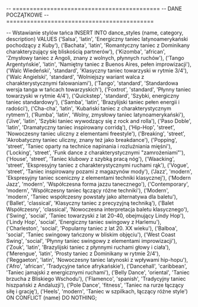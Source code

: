 -- ===========================================
-- DANE POCZĄTKOWE
-- ===========================================

-- Wstawianie stylów tańca
INSERT INTO dance_styles (name, category, description) VALUES
    ('Salsa', 'latin', 'Energiczny taniec latynoamerykański pochodzący z Kuby'),
    ('Bachata', 'latin', 'Romantyczny taniec z Dominikany charakteryzujący się bliskością partnerów'),
    ('Kizomba', 'african', 'Zmysłowy taniec z Angoli, znany z wolnych, płynnych ruchów'),
    ('Tango Argentyńskie', 'latin', 'Namiętny taniec z Buenos Aires, pełen improwizacji'),
    ('Walc Wiedeński', 'standard', 'Klasyczny taniec towarzyski w rytmie 3/4'),
    ('Walc Angielski', 'standard', 'Wolniejszy wariant walca z charakterystycznymi falowaniami'),
    ('Tango', 'standard', 'Standardowa wersja tanga w tańcach towarzyskich'),
    ('Foxtrot', 'standard', 'Płynny taniec towarzyski w rytmie 4/4'),
    ('Quickstep', 'standard', 'Szybki, energiczny taniec standardowy'),
    ('Samba', 'latin', 'Brazylijski taniec pełen energii i radości'),
    ('Cha-cha', 'latin', 'Kubański taniec z charakterystycznym rytmem'),
    ('Rumba', 'latin', 'Wolny, zmysłowy taniec latynoamerykański'),
    ('Jive', 'latin', 'Szybki taniec wywodzący się z rock and rolla'),
    ('Paso Doble', 'latin', 'Dramatyczny taniec inspirowany corridą'),
    ('Hip-Hop', 'street', 'Nowoczesny taniec uliczny z elementami freestyle'),
    ('Breaking', 'street', 'Akrobatyczny taniec uliczny, znany też jako breakdance'),
    ('Popping', 'street', 'Taniec oparty na technice napinania i rozluźniania mięśni'),
    ('Locking', 'street', 'Funk dance z charakterystycznymi "zamrożeniami"'),
    ('House', 'street', 'Taniec klubowy z szybką pracą nóg'),
    ('Waacking', 'street', 'Ekspresyjny taniec z charakterystycznymi ruchami rąk'),
    ('Vogue', 'street', 'Taniec inspirowany pozami z magazynów mody'),
    ('Jazz', 'modern', 'Ekspresyjny taniec sceniczny z elementami techniki klasycznej'),
    ('Modern Jazz', 'modern', 'Współczesna forma jazzu tanecznego'),
    ('Contemporary', 'modern', 'Współczesny taniec łączący różne techniki'),
    ('Modern', 'modern', 'Taniec współczesny powstały jako alternatywa dla baletu'),
    ('Ballet', 'classical', 'Klasyczny taniec z precyzyjną techniką'),
    ('Balet Współczesny', 'classical', 'Nowoczesna interpretacja baletu klasycznego'),
    ('Swing', 'social', 'Taniec towarzyski z lat 20-40, obejmujący Lindy Hop'),
    ('Lindy Hop', 'social', 'Energiczny taniec swingowy z Harlemu'),
    ('Charleston', 'social', 'Popularny taniec z lat 20. XX wieku'),
    ('Balboa', 'social', 'Taniec swingowy tańczony w bliskim objęciu'),
    ('West Coast Swing', 'social', 'Płynny taniec swingowy z elementami improwizacji'),
    ('Zouk', 'latin', 'Brazylijski taniec z płynnymi ruchami głowy i ciała'),
    ('Merengue', 'latin', 'Prosty taniec z Dominikany w rytmie 2/4'),
    ('Reggaeton', 'latin', 'Nowoczesny taniec latynoski z wpływami hip-hopu'),
    ('Afro', 'african', 'Tradycyjne tańce afrykańskie'),
    ('Dancehall', 'caribbean', 'Taniec jamajski z energicznymi ruchami'),
    ('Belly Dance', 'oriental', 'Taniec brzucha z Bliskiego Wschodu'),
    ('Flamenco', 'spanish', 'Tradycyjny taniec hiszpański z Andaluzji'),
    ('Pole Dance', 'fitness', 'Taniec na rurze łączący siłę i grację'),
    ('Heels', 'modern', 'Taniec w szpilkach, łączący różne style')
ON CONFLICT (name) DO NOTHING;